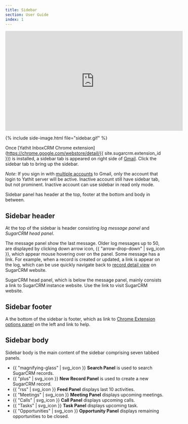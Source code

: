 ```yaml
---
title: Sidebar
section: User Guide
index: 1
---
```


<iframe width="560" height="315" src="https://www.youtube.com/embed/8nIw6KVEVII" frameborder="0" allowfullscreen></iframe>

{% include side-image.html file="sidebar.gif" %}

Once [Yathit InboxCRM Chrome extension](https://chrome.google.com/webstore/detail/{{ site.sugarcrm.extension_id }}) is installed, a sidebar tab is appeared on right side of [Gmail](https://mail.google.com). Click the sidebar tab to bring up the sidebar.

*Note*: If you sign in with [multiple accounts](https://support.google.com/accounts/answer/1721977) to Gmail, only the account that login to Yathit server will be active. Inactive account still have sidebar tab, but not prominent. Inactive account can use sidebar in read only mode.

Sidebar panel has header at the top, footer at the bottom and body in between.

## Sidebar header

At the top of the sidebar is header consisting _log message panel_ and _SugarCRM head panel_.

The message panel show the last message. Older log messages up to 50, are displayed by clicking down arrow icon, {{ "arrow-drop-down" | svg_icon }}, which appear mouse hovering over on the panel. Some message has a link. For example, when a record is created or updated, a link is appear on the log, which can be use quickly navigate back to [record detail view](http://support.sugarcrm.com/02_Documentation/01_Sugar_Editions/02_Sugar_Enterprise/Sugar_Enterprise_6.5/Application_Guide/02_User_Interface/#Detail_View) on SugarCRM website.

SugarCRM head panel, which is below the message panel, mainly consists a link to SugarCRM instance website. Use the link to visit SugarCRM website.

## Sidebar footer

A the bottom of the sidebar is footer, which as link to [Chrome Extension options panel](https://developer.chrome.com/extensions/options) on the left and link to help.

## Sidebar body

Sidebar body is the main content of the sidebar comprising seven tabbed panels.

* {{ "magnifying-glass" | svg_icon }} **Search Panel** is used to search SugarCRM records.
* {{ "plus" | svg_icon }} **New Record Panel** is used to create a new SugarCRM record.
* {{ "rss" | svg_icon }} **Feed Panel** displays last 10 activities.
* {{ "Meetings" | svg_icon }} **Meeting Panel** displays upcoming meetings.
* {{ "Calls" | svg_icon }} **Call Panel** displays upcoming calls.
* {{ "Tasks" | svg_icon }} **Task Panel** displays upcoming task.
* {{ "Opportunities" | svg_icon }} **Opportunity Panel** displays remaining opportunities to be closed.
